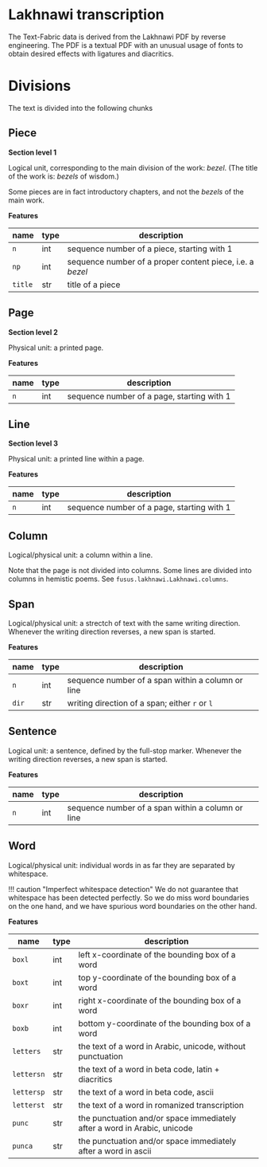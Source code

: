 # Lakhnawi transcription

The Text-Fabric data is derived from the Lakhnawi PDF by reverse engineering.
The PDF is a textual PDF with an unusual usage of fonts to obtain desired effects with
ligatures and diacritics.

# Divisions

The text is divided into the following chunks

## Piece

**Section level 1**

Logical unit, corresponding to the main division of the work: *bezel*.
(The title of the work is: *bezels* of wisdom.)

Some pieces are in fact introductory chapters, and not the *bezels* of the
main work.

**Features**

name | type | description
--- | --- | ---
`n` | int | sequence number of a piece, starting with 1
`np` | int | sequence number of a proper content piece, i.e. a *bezel*
`title` | str | title of a piece

## Page

**Section level 2**

Physical unit: a printed page.

**Features**

name | type | description
--- | --- | ---
`n` | int | sequence number of a page, starting with 1

## Line

**Section level 3**

Physical unit: a printed line within a page.

**Features**

name | type | description
--- | --- | ---
`n` | int | sequence number of a page, starting with 1

## Column

Logical/physical unit: a column within a line.

Note that the page is not divided into columns.
Some lines are divided into columns in
hemistic poems. See `fusus.lakhnawi.Lakhnawi.columns`.

## Span

Logical/physical unit: a strectch of text with the same writing direction.
Whenever the writing direction reverses, a new span is started.


**Features**

name | type | description
--- | --- | ---
`n` | int | sequence number of a span within a column or line
`dir` | str | writing direction of a span; either `r` or `l`

## Sentence

Logical unit: a sentence, defined by the full-stop marker.
Whenever the writing direction reverses, a new span is started.


**Features**

name | type | description
--- | --- | ---
`n` | int | sequence number of a span within a column or line

## Word

Logical/physical unit: individual words in as far they are separated
by whitespace.

!!! caution "Imperfect whitespace detection"
    We do not guarantee that whitespace has been detected
    perfectly.
    So we do miss word boundaries on the one hand, and we
    have spurious word boundaries on the other hand.

**Features**

name | type | description
--- | --- | ---
`boxl` | int | left x-coordinate of the bounding box of a word
`boxt` | int | top y-coordinate of the bounding box of a word
`boxr` | int | right x-coordinate of the bounding box of a word
`boxb` | int | bottom y-coordinate of the bounding box of a word
`letters` | str | the text of a word in Arabic, unicode, without punctuation
`lettersn` | str | the text of a word in beta code, latin + diacritics
`lettersp` | str | the text of a word in beta code, ascii
`letterst` | str | the text of a word in romanized transcription
`punc` | str | the punctuation and/or space immediately after a word in Arabic, unicode
`punca` | str | the punctuation and/or space immediately after a word in ascii

